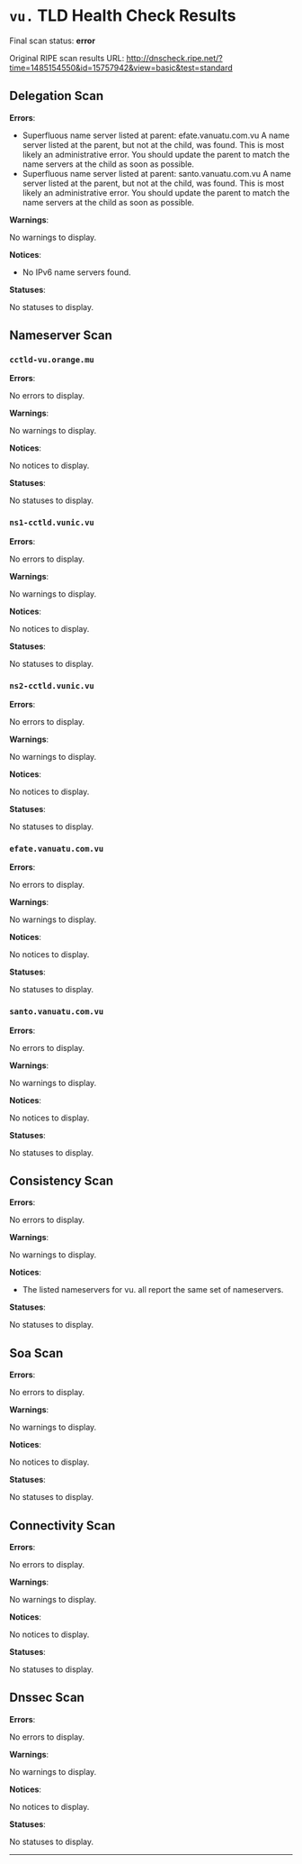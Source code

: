 # `vu.` TLD Health Check Results

Final scan status: **error** 

Original RIPE scan results URL: http://dnscheck.ripe.net/?time=1485154550&id=15757942&view=basic&test=standard

## Delegation Scan

**Errors**:

* Superfluous name server listed at parent: efate.vanuatu.com.vu A name server listed at the parent, but not at the child, was found. This is most likely an administrative error. You should update the parent to match the name servers at the child as soon as possible.
* Superfluous name server listed at parent: santo.vanuatu.com.vu A name server listed at the parent, but not at the child, was found. This is most likely an administrative error. You should update the parent to match the name servers at the child as soon as possible.

**Warnings**:

No warnings to display.

**Notices**:

* No IPv6 name servers found.

**Statuses**:

No statuses to display.

## Nameserver Scan

### `cctld-vu.orange.mu`

**Errors**:

No errors to display.

**Warnings**:

No warnings to display.

**Notices**:

No notices to display.

**Statuses**:

No statuses to display.

### `ns1-cctld.vunic.vu`

**Errors**:

No errors to display.

**Warnings**:

No warnings to display.

**Notices**:

No notices to display.

**Statuses**:

No statuses to display.

### `ns2-cctld.vunic.vu`

**Errors**:

No errors to display.

**Warnings**:

No warnings to display.

**Notices**:

No notices to display.

**Statuses**:

No statuses to display.

### `efate.vanuatu.com.vu`

**Errors**:

No errors to display.

**Warnings**:

No warnings to display.

**Notices**:

No notices to display.

**Statuses**:

No statuses to display.

### `santo.vanuatu.com.vu`

**Errors**:

No errors to display.

**Warnings**:

No warnings to display.

**Notices**:

No notices to display.

**Statuses**:

No statuses to display.

## Consistency Scan

**Errors**:

No errors to display.

**Warnings**:

No warnings to display.

**Notices**:

* The listed nameservers for vu. all report the same set of nameservers.

**Statuses**:

No statuses to display.

## Soa Scan

**Errors**:

No errors to display.

**Warnings**:

No warnings to display.

**Notices**:

No notices to display.

**Statuses**:

No statuses to display.

## Connectivity Scan

**Errors**:

No errors to display.

**Warnings**:

No warnings to display.

**Notices**:

No notices to display.

**Statuses**:

No statuses to display.

## Dnssec Scan

**Errors**:

No errors to display.

**Warnings**:

No warnings to display.

**Notices**:

No notices to display.

**Statuses**:

No statuses to display.


---
